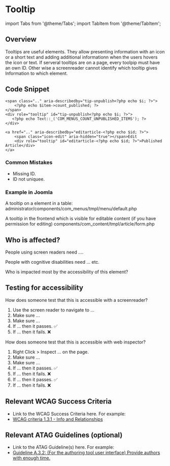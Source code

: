Tooltip
=======
import Tabs from '@theme/Tabs';
import TabItem from '@theme/TabItem';

## Overview

Tooltips are useful elements. They allow presenting information with an icon or a short text and adding additional informationn when the users hovers the icon or text. 
If serveral tooltips are on a page, every toolpip must have an own ID. Other wise a screenreader cannot identify which tooltip gives Information to which element.

## Code Snippet 

```PHPx title="Example Tooltip from com_menus, view menus "
<span class=".." aria-describedby="tip-unpublish<?php echo $i; ?>">
    <?php echo $item->count_published; ?>
</span>
<div role="tooltip" id="tip-unpublish<?php echo $i; ?>">
   <?php echo Text::_('COM_MENUS_COUNT_UNPUBLISHED_ITEMS'); ?>
</div>
```

```PHPx title="Example Tooltip frontend -  edit icon for an article"
<a href=".." aria-describedby="editarticle-<?php echo $id; ?>">
    <span class="icon-edit" aria-hidden="true"></span>Edit
    <div role="tooltip" id="editarticle-<?php echo $id; ?>">Published Article</div>
</a>       
```

### Common Mistakes
- Missing ID. 
- ID not uniquee.

### Example in Joomla

A tooltip on a element in a table:
administrator/components/com_menus/tmpl/menu/default.php

A tooltip in the frontend which is visible for editable content (if you have permission for editing)
components/com_content/tmpl/article/form.php





## Who is affected?
People using screen readers need ....

People with cognitive disabilities need ... etc.

Who is impacted most by the accessibility of this element?

## Testing for accessibility
<Tabs>
<TabItem value="screenreader" label="With a screenreader">

How does someone test that this is accessible with a screenreader?
1. Use the screen reader to navigate to ...
2. Make sure ...
3. Make sure ...
4. If ... then it passes. ✅
5. If ... then it fails. ❌

</TabItem>
<TabItem value="inspector" label="With web inspector">

How does someone test that this is accessible with web inspector?
1. Right Click > Inspect ... on the page.
2. Make sure ...
3. Make sure ...
4. If ... then it passes. ✅
5. If ... then it fails. ❌
6. If ... then it passes. ✅
7. If ... then it fails. ❌

</TabItem>
</Tabs>

## Relevant WCAG Success Criteria
* Link to the WCAG Success Criteria here. For example:
* [WCAG criteria 1.3.1 - Info and Relationships](https://www.w3.org/TR/WCAG22/#info-and-relationships)

## Relevant ATAG Guidelines (optional)
* Link to the ATAG Guideline(s) here. For example:
* [Guideline A.3.2: (For the authoring tool user interface) Provide authors with enough time.](https://www.w3.org/TR/ATAG20/#gl_a32)

